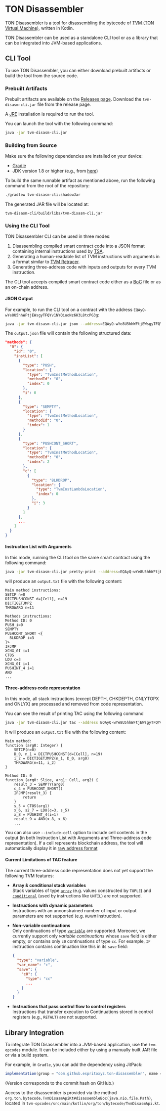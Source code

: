 # TON Disassembler

TON Disassembler is a tool for disassembling the bytecode of [TVM (TON Virtual Machine)](https://docs.ton.org/tvm.pdf), written in Kotlin.

TON Disassembler can be used as a standalone CLI tool or as a library that can be integrated into JVM-based applications.

## CLI Tool

To use TON Disassembler, you can either download prebuilt artifacts or build the tool from the source code.

### Prebuilt Artifacts

Prebuilt artifacts are available on the [Releases page](https://github.com/espritoxyz/ton-disassembler/releases/latest). Download the `tvm-disasm-cli.jar` file from the release page.

A [JRE](https://www.java.com/en/download) installation is required to run the tool.

You can launch the tool with the following command:

```bash
java -jar tvm-disasm-cli.jar
```

### Building from Source

Make sure the following dependencies are installed on your device:

- [Gradle](https://gradle.org/)
- JDK version 1.8 or higher (e.g., from [here](https://www.oracle.com/java/technologies/javase/javase8-archive-downloads.html))

To build the same runnable artifact as mentioned above, run the following command from the root of the repository:

```bash
./gradlew tvm-disasm-cli:shadowJar
```

The generated JAR file will be located at:

```
tvm-disasm-cli/build/libs/tvm-disasm-cli.jar
```

### Using the CLI Tool

TON Disassembler CLI can be used in three modes:

1. Disassembling compiled smart contract code into a JSON format containing internal instructions used by [TSA](https://github.com/espritoxyz/tsa).
2. Generating a human-readable list of TVM instructions with arguments in a format similar to [TVM Retracer](https://retracer.ton.org).
3. Generating three-address code with inputs and outputs for every TVM instruction.

The CLI tool accepts compiled smart contract code either as a [BoC](https://docs.ton.org/v3/documentation/data-formats/tlb/cell-boc) file or as an on-chain address.

#### JSON Output

For example, to run the CLI tool on a contract with the address `EQAyQ-wYe8U5hhWFtjEWsgyTFQYv1NYQiuoNz6H3L8tcPG3g`:

```bash
java -jar tvm-disasm-cli.jar json --address=EQAyQ-wYe8U5hhWFtjEWsgyTFQYv1NYQiuoNz6H3L8tcPG3g > output.json
```

The `output.json` file will contain the following structured data:

```json
"methods": {
  "0": {
    "id": "0",
    "instList": [
      {
        "type": "PUSH",
        "location": {
          "type": "TvmInstMethodLocation",
          "methodId": "0",
          "index": 0
        },
        "i": 0
      },
      {
        "type": "SEMPTY",
        "location": {
          "type": "TvmInstMethodLocation",
          "methodId": "0",
          "index": 1
        }
      },
      {
        "type": "PUSHCONT_SHORT",
        "location": {
          "type": "TvmInstMethodLocation",
          "methodId": "0",
          "index": 2
        },
        "c": [
          {
            "type": "BLKDROP",
            "location": {
              "type": "TvmInstLambdaLocation",
              "index": 0
            },
            "i": 3
          }
        ]
      },
      ...
    ]
  }
}
```

#### Instruction List with Arguments

In this mode, running the CLI tool on the same smart contract using the following command:

```bash
java -jar tvm-disasm-cli.jar pretty-print --address=EQAyQ-wYe8U5hhWFtjEWsgyTFQYv1NYQiuoNz6H3L8tcPG3g > output.txt
```

will produce an `output.txt` file with the following content:

```
Main method instructions:
SETCP n=0
DICTPUSHCONST d=[Cell], n=19
DICTIGETJMPZ
THROWARG n=11

Methods instructions:
Method ID: 0
PUSH i=0
SEMPTY
PUSHCONT_SHORT <{
  BLKDROP i=3
}>
IFJMP
XCHG_0I i=1
CTOS
LDU c=3
XCHG_0I i=1
PUSHINT_4 i=1
AND
...
```

#### Three-address code representation

In this mode, all stack instructions (except DEPTH, CHKDEPTH, ONLYTOPX and ONLYX) are processed and removed from code representation.

You can see the result of printing TAC using the following command
```bash
java -jar tvm-disasm-cli.jar tac --address EQAyQ-wYe8U5hhWFtjEWsgyTFQYv1NYQiuoNz6H3L8tcPG3g > output.txt
```
It will produce an `output.txt` file with the following content:
```
Main method:
function (arg0: Integer) {
    SETCP(n=0)
    D_0, n_1 = DICTPUSHCONST(d=[Cell], n=19)
    i_2 = DICTIGETJMPZ(n_1, D_0, arg0)
    THROWARG(n=11, i_2)
}

Method ID: 0
function (arg0: Slice, arg1: Cell, arg2) {
    result_3 = SEMPTY(arg0)
    c_4 = PUSHCONT_SHORT()
    IFJMP(result_3) {
        return 
    }
    s_5 = CTOS(arg1)
    x_6, s2_7 = LDU(c=3, s_5)
    x_8 = PUSHINT_4(i=1)
    result_9 = AND(x_8, x_6)
    ...
```
You can also use `--include-cell` option to include cell contents in the output (in both Instruction List with Arguments and Three-address code representation).
If a cell represents blockchain address, the tool will automatically display it in [raw address format](https://docs.ton.org/v3/concepts/dive-into-ton/ton-blockchain/smart-contract-addresses#raw-address)

#### Current Limitations of TAC feature

The current three-address code representation does not yet support the following TVM features:

- **Array & conditional stack variables**  
  Stack variables of type [`array`](https://github.com/ton-community/tvm-spec?tab=readme-ov-file#array) (e.g. values constructed by `TUPLE`) and [`conditional`](https://github.com/ton-community/tvm-spec?tab=readme-ov-file#conditional) (used by instructions like `UNTIL`) are not supported.

- **Instructions with dynamic parameters**  
  Instructions with an unconstrained number of input or output parameters are not supported (e.g. `RUNVM` instruction).

- **Non-variable continuations**  
  Only continuations of type [`variable`](https://github.com/ton-community/tvm-spec?tab=readme-ov-file#variable-1) are supported.
  Moreover, we currently support only *variable continuations* whose `save` field is either empty, or contains only `c0` continuations of type `cc`. For example, `IF` instruction contains continuation like this in its `save` field:
   ```json
   {
     "type": "variable",
     "var_name": "c",
     "save": {
       "c0": {
         "type": "cc"
         ...
       }
     }
   }
    ```
- **Instructions that pass control flow to control registers**  
  Instructions that transfer execution to Continuations stored in control registers (e.g., `RETALT`) are not supported.


## Library Integration

To integrate TON Disassembler into a JVM-based application, use the `tvm-opcodes` module. It can be included either by using a manually built JAR file or via a build system.

For example, in `Gradle`, you can add the dependency using JitPack:

```gradle
implementation(group = "com.github.espritoxyz.ton-disassembler", name = "tvm-opcodes", version = "b97117fd21c423179162bc9224e447ed50a66f62")
```

(Version corresponds to the commit hash on GitHub.)

Access to the disassembler is provided via the method `org.ton.bytecode.TvmDisasmApiKt#disassembleBoc(java.nio.file.Path)`, located in `tvm-opcodes/src/main/kotlin/org/ton/bytecode/TvmDisasmApi.kt`.

